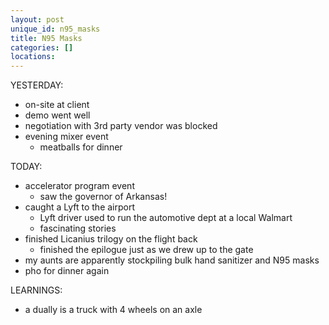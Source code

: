 ```yaml
---
layout: post
unique_id: n95_masks
title: N95 Masks
categories: []
locations: 
---
```


YESTERDAY:
* on-site at client
* demo went well
* negotiation with 3rd party vendor was blocked
* evening mixer event
  * meatballs for dinner

TODAY:
* accelerator program event
  * saw the governor of Arkansas!
* caught a Lyft to the airport
  * Lyft driver used to run the automotive dept at a local Walmart
  * fascinating stories
* finished Licanius trilogy on the flight back
  * finished the epilogue just as we drew up to the gate
* my aunts are apparently stockpiling bulk hand sanitizer and N95 masks
* pho for dinner again

LEARNINGS:
* a dually is a truck with 4 wheels on an axle
